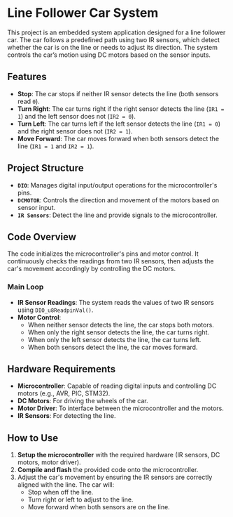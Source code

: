 # Line Follower Car System

This project is an embedded system application designed for a line follower car. The car follows a predefined path using two IR sensors, which detect whether the car is on the line or needs to adjust its direction. The system controls the car’s motion using DC motors based on the sensor inputs.

## Features

- **Stop**: The car stops if neither IR sensor detects the line (both sensors read `0`).
- **Turn Right**: The car turns right if the right sensor detects the line (`IR1 = 1`) and the left sensor does not (`IR2 = 0`).
- **Turn Left**: The car turns left if the left sensor detects the line (`IR1 = 0`) and the right sensor does not (`IR2 = 1`).
- **Move Forward**: The car moves forward when both sensors detect the line (`IR1 = 1` and `IR2 = 1`).

## Project Structure

- **`DIO`**: Manages digital input/output operations for the microcontroller's pins.
- **`DCMOTOR`**: Controls the direction and movement of the motors based on sensor input.
- **`IR Sensors`**: Detect the line and provide signals to the microcontroller.

## Code Overview

The code initializes the microcontroller's pins and motor control. It continuously checks the readings from two IR sensors, then adjusts the car's movement accordingly by controlling the DC motors.

### Main Loop

- **IR Sensor Readings**: The system reads the values of two IR sensors using `DIO_u8ReadpinVal()`.
- **Motor Control**:
  - When neither sensor detects the line, the car stops both motors.
  - When only the right sensor detects the line, the car turns right.
  - When only the left sensor detects the line, the car turns left.
  - When both sensors detect the line, the car moves forward.

## Hardware Requirements

- **Microcontroller**: Capable of reading digital inputs and controlling DC motors (e.g., AVR, PIC, STM32).
- **DC Motors**: For driving the wheels of the car.
- **Motor Driver**: To interface between the microcontroller and the motors.
- **IR Sensors**: For detecting the line.

## How to Use

1. **Setup the microcontroller** with the required hardware (IR sensors, DC motors, motor driver).
2. **Compile and flash** the provided code onto the microcontroller.
3. Adjust the car's movement by ensuring the IR sensors are correctly aligned with the line. The car will:
   - Stop when off the line.
   - Turn right or left to adjust to the line.
   - Move forward when both sensors are on the line.


